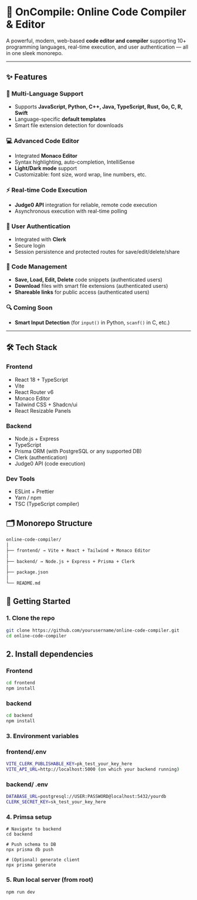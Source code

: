 # 🚀 OnCompile: Online Code Compiler & Editor

A powerful, modern, web-based **code editor and compiler** supporting 10+ programming languages, real-time execution, and user authentication — all in one sleek monorepo.

---

## ✨ Features

### 🔧 Multi-Language Support
- Supports **JavaScript, Python, C++, Java, TypeScript, Rust, Go, C, R, Swift**
- Language-specific **default templates**
- Smart file extension detection for downloads

### 💻 Advanced Code Editor
- Integrated **Monaco Editor** 
- Syntax highlighting, auto-completion, IntelliSense
- **Light/Dark mode** support
- Customizable: font size, word wrap, line numbers, etc.

### ⚡ Real-time Code Execution
- **Judge0 API** integration for reliable, remote code execution
- Asynchronous execution with real-time polling

### 🔐 User Authentication
- Integrated with **Clerk**
- Secure login
- Session persistence and protected routes for save/edit/delete/share

### 💾 Code Management
- **Save, Load, Edit, Delete** code snippets (authenticated users)
- **Download** files with smart file extensions (authenticated users)
- **Shareable links** for public access (authenticated users)

### 🔍 Coming Soon
- **Smart Input Detection** (for `input()` in Python, `scanf()` in C, etc.)

---

## 🛠️ Tech Stack

### Frontend
- React 18 + TypeScript
- Vite
- React Router v6
- Monaco Editor
- Tailwind CSS + Shadcn/ui
- React Resizable Panels

### Backend
- Node.js + Express
- TypeScript
- Prisma ORM (with PostgreSQL or any supported DB)
- Clerk (authentication)
- Judge0 API (code execution)

### Dev Tools
- ESLint + Prettier
- Yarn / npm
- TSC (TypeScript compiler)



## 🗂️ Monorepo Structure

```sh
online-code-compiler/
│
├── frontend/ → Vite + React + Tailwind + Monaco Editor
│
├── backend/ → Node.js + Express + Prisma + Clerk
│
├── package.json 
│
└── README.md
```

## 🚀 Getting Started

### 1. Clone the repo

```bash
git clone https://github.com/yourusername/online-code-compiler.git
cd online-code-compiler
```

## 2. Install dependencies
### Frontend
```bash
cd frontend
npm install
```
### backend
```bash
cd backend
npm install
```
### 3. Environment variables
### frontend/.env
```bash
VITE_CLERK_PUBLISHABLE_KEY=pk_test_your_key_here
VITE_API_URL=http://localhost:5000 (on which your backend running)

```
### backend/ .env
```sh
DATABASE_URL=postgresql://USER:PASSWORD@localhost:5432/yourdb
CLERK_SECRET_KEY=sk_test_your_key_here

```
### 4. Primsa setup
```
# Navigate to backend
cd backend

# Push schema to DB
npx prisma db push

# (Optional) generate client
npx prisma generate
```

### 5. Run local server (from root)
```bash
npm run dev
```



